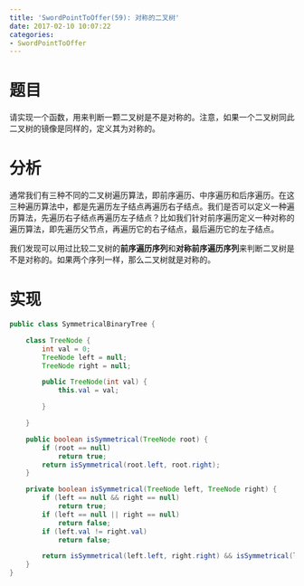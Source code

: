 ```yaml
---
title: 'SwordPointToOffer(59): 对称的二叉树'
date: 2017-02-10 10:07:22
categories:
- SwordPointToOffer
---
```


# 题目
请实现一个函数，用来判断一颗二叉树是不是对称的。注意，如果一个二叉树同此二叉树的镜像是同样的，定义其为对称的。

# 分析
通常我们有三种不同的二叉树遍历算法，即前序遍历、中序遍历和后序遍历。在这三种遍历算法中，都是先遍历左子结点再遍历右子结点。我们是否可以定义一种遍历算法，先遍历右子结点再遍历左子结点？比如我们针对前序遍历定义一种对称的遍历算法，即先遍历父节点，再遍历它的右子结点，最后遍历它的左子结点。

我们发现可以用过比较二叉树的**前序遍历序列**和**对称前序遍历序列**来判断二叉树是不是对称的。如果两个序列一样，那么二叉树就是对称的。

# 实现
```java
public class SymmetricalBinaryTree {

    class TreeNode {
        int val = 0;
        TreeNode left = null;
        TreeNode right = null;

        public TreeNode(int val) {
            this.val = val;

        }

    }

    public boolean isSymmetrical(TreeNode root) {
        if (root == null)
            return true;
        return isSymmetrical(root.left, root.right);
    }

    private boolean isSymmetrical(TreeNode left, TreeNode right) {
        if (left == null && right == null)
            return true;
        if (left == null || right == null)
            return false;
        if (left.val != right.val)
            return false;

        return isSymmetrical(left.left, right.right) && isSymmetrical(left.right, right.left);
    }
}
```